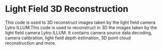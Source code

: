 # Light Field 3D Reconstruction
This code is used to 3D reconstruct images taken by the light field camera Lytro ILLUM.This code is used to reconstruct in 3D the images taken by the light field camera Lytro ILLUM. It contains camera source data decoding, camera calibration, light field depth estimation, 3D point cloud reconstruction and more.
